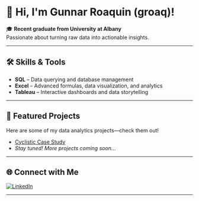 # 👋 Hi, I'm Gunnar Roaquin (groaq)!

🎓 **Recent graduate from University at Albany**  
Passionate about turning raw data into actionable insights.

---

## 🛠️ Skills & Tools

- **SQL** – Data querying and database management
- **Excel** – Advanced formulas, data visualization, and analytics
- **Tableau** – Interactive dashboards and data storytelling

---

## 🚀 Featured Projects

Here are some of my data analytics projects—check them out!

<!--
To showcase your repositories, add them here as Markdown links.  
Example format:
- [Project Name](https://github.com/groaq/project-repo) – Short project description.
-->
- [Cyclistic Case Study](https://github.com/groaq/cyclistic-case-study)
- _Stay tuned! More projects coming soon..._

---

## 🌐 Connect with Me

[![LinkedIn](https://img.shields.io/badge/LinkedIn-Gunnar%20Roaquin-blue?logo=linkedin&style=for-the-badge)](https://www.linkedin.com/in/groaq/)

---

<!--
Feel free to update with more projects, fun facts, or a personal motto!
-->
